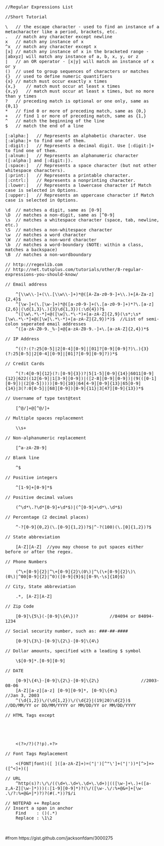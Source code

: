 <pre style="white-space: pre-wrap;">
//Regular Expressions List

//Short Tutorial 

\	// the escape character - used to find an instance of a metacharacter like a period, brackets, etc.
.	// match any character except newline
x	// match any instance of x
^x	// match any character except x
[x]	// match any instance of x in the bracketed range - [abxyz] will match any instance of a, b, x, y, or z
|	// an OR operator - [x|y] will match an instance of x or y
()	// used to group sequences of characters or matches
{}	// used to define numeric quantifiers
{x}	// match must occur exactly x times
{x,}	// match must occur at least x times
{x,y}	// match must occur at least x times, but no more than y times
?	// preceding match is optional or one only, same as {0,1}
*	// find 0 or more of preceding match, same as {0,}
+	// find 1 or more of preceding match, same as {1,}
^	// match the beginning of the line
$	// match the end of a line

[:alpha:]	// Represents an alphabetic character. Use [:alpha:]+ to find one of them.
[:digit:]	// Represents a decimal digit. Use [:digit:]+ to find one of them.
[:alnum:]	// Represents an alphanumeric character ([:alpha:] and [:digit:]).
[:space:]	// Represents a space character (but not other whitespace characters).
[:print:]	// Represents a printable character.
[:cntrl:]	// Represents a nonprinting character.
[:lower:]	// Represents a lowercase character if Match case is selected in Options.
[:upper:]	// Represents an uppercase character if Match case is selected in Options.

\d	// matches a digit, same as [0-9]
\D	// matches a non-digit, same as [^0-9]
\s	// matches a whitespace character (space, tab, newline, etc.)
\S	// matches a non-whitespace character
\w	// matches a word character
\W	// matches a non-word character
\b	// matches a word-boundary (NOTE: within a class, matches a backspace)
\B	// matches a non-wordboundary

// http://regexlib.com
// http://net.tutsplus.com/tutorials/other/8-regular-expressions-you-should-know/

// Email address

	^[\\w\\-]+(\\.[\\w\\-]+)*@([A-Za-z0-9-]+\\.)+[A-Za-z]{2,4}$
	^[\w-]+(\.[\w-]+)*@([a-z0-9-]+(\.[a-z0-9-]+)*?\.[a-z]{2,6}|(\d{1,3}\.){3}\d{1,3})(:\d{4})?$ 
	^([\w\.*\-*]+@([\w]\.*\-*)+[a-zA-Z]{2,9}(\s*;\s*[\w\.*\-*]+@([\w]\.*\-*)+[a-zA-Z]{2,9})*)$	//List of semi-colon seperated email addresses
	^([a-zA-Z0-9._%-]+@[a-zA-Z0-9.-]+\.[a-zA-Z]{2,4})*$

// IP Address

	^((?:(?:25[0-5]|2[0-4][0-9]|[01]?[0-9][0-9]?)\.){3}(?:25[0-5]|2[0-4][0-9]|[01]?[0-9][0-9]?))*$

// Credit Cards

	^(?:4[0-9]{12}(?:[0-9]{3})?|5[1-5][0-9]{14}|6011[0-9]{12}|622((12[6-9]|1[3-9][0-9])|([2-8][0-9][0-9])|(9(([0-1][0-9])|(2[0-5]))))[0-9]{10}|64[4-9][0-9]{13}|65[0-9]{14}|3(?:0[0-5]|[68][0-9])[0-9]{11}|3[47][0-9]{13})*$

// Username of type test@test

	[^@/]+@[^@/]+

// Multiple spaces replacement

	\\s+

// Non-alphanumeric replacement

	[^a-zA-Z0-9]

// Blank line

	^$

// Positive integers

	^[1-9]+[0-9]*$

// Positive decimal values

	(^\d*\.?\d*[0-9]+\d*$)|(^[0-9]+\d*\.\d*$)

// Percentage (2 decimal places)

	^-?[0-9]{0,2}(\.[0-9]{1,2})?$|^-?(100)(\.[0]{1,2})?$

// State abbreviation
 
	[A-Z][A-Z]	//you may choose to put spaces either before or after the regex.

// Phone Numbers

	(^\+[0-9]{2}|^\+[0-9]{2}\(0\)|^\(\+[0-9]{2}\)\(0\)|^00[0-9]{2}|^0)([0-9]{9}$|[0-9\-\s]{10}$)

// City, State abbreviation 

	.*, [A-Z][A-Z]	

// Zip Code 

	[0-9]\{5\}(-[0-9]\{4\})?			//84094 or 84094-1234

// Social security number, such as: ###-##-#### 

	[0-9]\{3\}-[0-9]\{2\}-[0-9]\{4\}

// Dollar amounts, specified with a leading $ symbol 

	\$[0-9]*.[0-9][0-9]

// DATE

	[0-9]\{4\}-[0-9]\{2\}-[0-9]\{2\}				//2003-08-06
	[A-Z][a-z][a-z] [0-9][0-9]*, [0-9]\{4\}				//Jan 3, 2003
	^(\d{1,2})\/(\d{1,2})\/(\d{2}|(19|20)\d{2})$			//DD/MM/YY or DD/MM/YYYY or MM/DD/YY or MM/DD/YYYY

// HTML Tags except <p> </p> 

	<(?>/?)(?!p).+?>

// Font Tags Replacement 

	<(FONT|font)([ ]([a-zA-Z]+)=("|')[^"\']+("|'))*[^>]+>([^<]+)(</FONT>|</font>

// URL 
	^http(s)?:\/\/((\d+\.\d+\.\d+\.\d+)|(([\w-]+\.)+([a-z,A-Z][\w-]*)))(:[1-9][0-9]*)?(\/([\w-.\/:%+@&=]+[\w- .\/?:%+@&=]*)?)?(#(.*))?$/i
 
// NOTEPAD ++ Replace 
// Insert a span in anchor 
	Find	: (<a.*>)(.*)</a>
	Replace	: \1<span class="icon3 pdf">\2</span></a>
</pre>
<br>
<br>
#from https://gist.github.com/jacksonfdam/3000275
<br>
